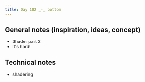 ```yaml
---
title: Day 102 _-_ bottom
---
```


## General notes (inspiration, ideas, concept)

- Shader part 2
- It's hard!

## Technical notes

- shadering
